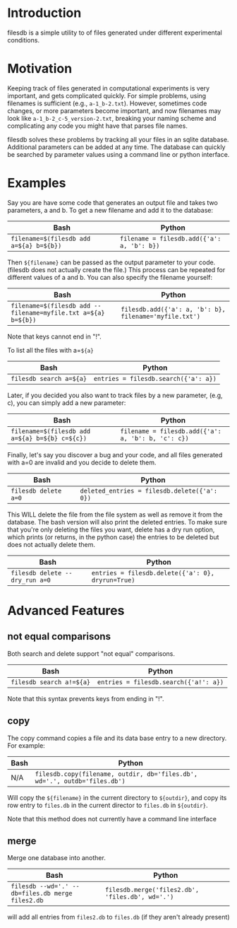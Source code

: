 # Introduction

filesdb is a simple utility to of files generated under different experimental
conditions.

# Motivation

Keeping track of files generated in computational experiments is very important,
and gets complicated quickly. For simple problems, using filenames is sufficient
(e.g., `a-1_b-2.txt`). However, sometimes code changes, or more parameters
become important, and now filenames may look like
`a-1_b-2_c-5_version-2.txt`, breaking your naming scheme and
complicating any code you might have that parses file names.

filesdb solves these problems by tracking all your files in an sqlite database.
Additional parameters can be added at any time. The database can quickly be
searched by parameter values using a command line or python interface.

# Examples

Say you are have some code that generates an output file and takes two
parameters, a and b. To get a new filename and add it to the database:

| Bash | Python |
| - | - |
| `filename=$(filesdb add a=${a} b=${b})` | `filename = filesdb.add({'a': a, 'b': b})` |

Then `${filename}` can be passed as the output parameter to your code. (filesdb
does not actually create the file.) This process can be repeated for different
values of a and b. You can also specify the filename yourself:

| Bash | Python |
| - | - |
| `filename=$(filesdb add --filename=myfile.txt a=${a} b=${b})` | `filesdb.add({'a': a, 'b': b}, filename='myfile.txt')` |

Note that keys cannot end in "!".

To list all the files with a=`${a}`

| Bash | Python |
| - | - |
| `filesdb search a=${a}` | `entries = filesdb.search({'a': a})` |

Later, if you decided you also want to track files by a new parameter, (e.g,
c), you can simply add a new parameter:

| Bash | Python |
| - | - |
| `filename=$(filesdb add a=${a} b=${b} c=${c})` | `filename = filesdb.add({'a': a, 'b': b, 'c': c})` |

Finally, let's say you discover a bug and your code, and all files generated
with a=0 are invalid and you decide to delete them.

| Bash | Python |
| - | - |
| `filesdb delete a=0` | `deleted_entries = filesdb.delete({'a': 0})` |

This WILL delete the file from the file system as well as remove it from the
database. The bash version will also print the deleted entries. To make sure
that you're only deleting the files you want, delete has a dry run option, which
prints (or returns, in the python case) the entries to be deleted but does not
actually delete them.

| Bash | Python |
| - | - |
| `filesdb delete --dry_run a=0` | `entries = filesdb.delete({'a': 0}, dryrun=True)` |

# Advanced Features

## not equal comparisons

Both search and delete support "not equal" comparisons.

| Bash | Python |
| - | - |
| `filesdb search a!=${a}` | `entries = filesdb.search({'a!': a})` |

Note that this syntax prevents keys from ending in "!".

## copy

The copy command copies a file and its data base entry to a new directory. For
example:

| Bash | Python |
| - | - |
| N/A | `filesdb.copy(filename, outdir, db='files.db', wd='.', outdb='files.db')` |

Will copy the `${filename}` in the current directory to `${outdir}`,
and copy its row entry to `files.db` in the current director to
`files.db` in `${outdir}`.

Note that this method does not currently have a command line interface

## merge

Merge one database into another.

| Bash | Python |
| - | - |
| `filesdb --wd='.' --db=files.db merge files2.db` | `filesdb.merge('files2.db', 'files.db', wd='.')` |

will add all entries from `files2.db` to `files.db` (if they aren\'t already
present)
